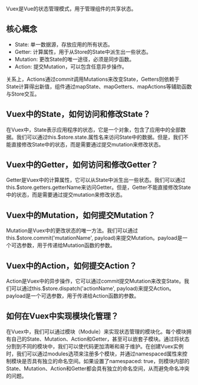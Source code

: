 Vuex是Vue的状态管理模式，用于管理组件的共享状态。

## 核心概念
* State: 单一数据源，存放应用的所有状态。
* Getter: 计算属性，用于从Store的State中派生出一些状态。
* Mutation: 更改State的唯一途径，必须是同步函数。
* Action: 提交Mutation，可以包含任意异步操作。 

关系上，Actions通过commit调用Mutations来改变State，Getters则依赖于State计算得出新值，组件通过mapState、mapGetters、mapActions等辅助函数与Store交互。

## Vuex中的State，如何访问和修改State？

在Vuex中，State表示应用程序的状态，它是一个对象，包含了应用中的全部数据。我们可以通过this.$store.state.属性名来访问State中的数据。但是，我们不能直接修改State中的状态，而是需要通过提交mutation来修改状态。

## Vuex中的Getter，如何访问和修改Getter？
Getter是Vuex中的计算属性，它可以从State中派生出一些状态。我们可以通过this.$store.getters.getterName来访问Getter。但是，Getter不能直接修改State中的状态，而是需要通过提交mutation来修改状态。

## Vuex中的Mutation，如何提交Mutation？
Mutation是Vuex中的更改状态的唯一方法。我们可以通过this.$store.commit('mutationName', payload)来提交Mutation。payload是一个可选参数，用于传递给Mutation函数的参数。

## Vuex中的Action，如何提交Action？
Action是Vuex中的异步操作，它可以通过commit提交Mutation来改变State。我们可以通过this.$store.dispatch('actionName', payload)来提交Action。payload是一个可选参数，用于传递给Action函数的参数。

## 如何在Vuex中实现模块化管理？

在Vuex中，我们可以通过模块（Module）来实现状态管理的模块化。每个模块拥有自己的State、Mutation、Action和Getter，甚至可以嵌套子模块。通过将状态分割到不同的模块中，我们可以使代码更加清晰和易于维护。在创建Vuex实例时，我们可以通过modules选项来注册多个模块，并通过namespaced属性来控制模块是否具有独立的命名空间。如果设置了namespaced: true，则模块内部的State、Mutation、Action和Getter都会具有独立的命名空间，从而避免命名冲突的问题。